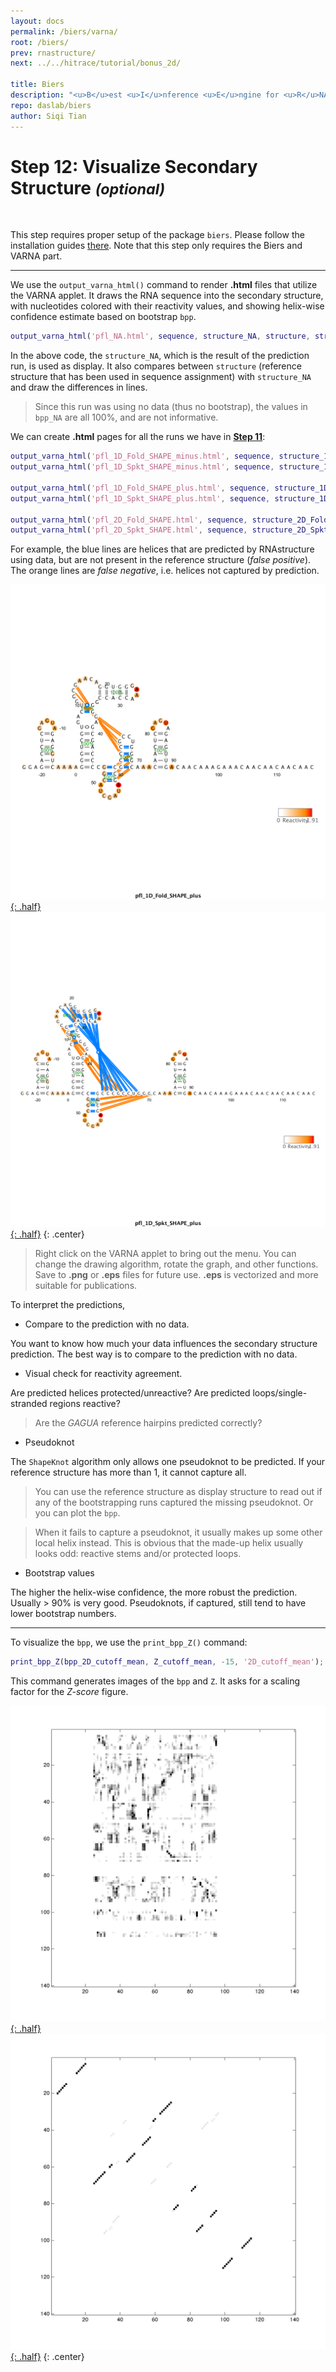 ```yaml
---
layout: docs
permalink: /biers/varna/
root: /biers/
prev: rnastructure/
next: ../../hitrace/tutorial/bonus_2d/

title: Biers
description: "<u>B</u>est <u>I</u>nference <u>E</u>ngine for <u>R</u>NA <u>S</u>tructure"
repo: daslab/biers
author: Siqi Tian
---
```


# Step 12: Visualize Secondary Structure _<small>(optional)</small>_

<br/>

This step requires proper setup of the package `biers`. Please follow the installation guides [there](/biers/install). Note that this step only requires the Biers and VARNA part.

<hr/>

We use the `output_varna_html()` command to render **.html** files that utilize the VARNA applet. It draws the RNA sequence into the secondary structure, with nucleotides colored with their reactivity values, and showing helix-wise confidence estimate based on bootstrap `bpp`.

```matlab
output_varna_html('pfl_NA.html', sequence, structure_NA, structure, structure_NA, offset, [], [], [], bpp_NA);
```

In the above code, the `structure_NA`, which is the result of the prediction run, is used as display. It also compares between `structure` (reference structure that has been used in sequence assignment) with `structure_NA` and draw the differences in lines. 

> Since this run was using no data (thus no bootstrap), the values in `bpp_NA` are all 100%, and are not informative.

We can create **.html** pages for all the runs we have in [**Step 11**](../rnastructure/):

```matlab
output_varna_html('pfl_1D_Fold_SHAPE_minus.html', sequence, structure_1D_Fold_SHAPE_minus, structure, structure_1D_Fold_SHAPE_minus, offset, [], [], [d_SHAPE_minus; zeros(20, 1)], bpp_1D_Fold_SHAPE_minus);
output_varna_html('pfl_1D_Spkt_SHAPE_minus.html', sequence, structure_1D_Spkt_SHAPE_minus, structure, structure_1D_Spkt_SHAPE_minus, offset, [], [], [d_SHAPE_minus; zeros(20, 1)], bpp_1D_Spkt_SHAPE_minus);

output_varna_html('pfl_1D_Fold_SHAPE_plus.html', sequence, structure_1D_Fold_SHAPE_plus, structure, structure_1D_Fold_SHAPE_plus, offset, [], [], [d_SHAPE_plus; zeros(20, 1)], bpp_1D_Fold_SHAPE_plus);
output_varna_html('pfl_1D_Spkt_SHAPE_plus.html', sequence, structure_1D_Spkt_SHAPE_plus, structure, structure_1D_Spkt_SHAPE_plus, offset, [], [], [d_SHAPE_plus; zeros(20, 1)], bpp_1D_Spkt_SHAPE_plus);

output_varna_html('pfl_2D_Fold_SHAPE.html', sequence, structure_2D_Fold_SHAPE, structure, structure_2D_Fold_SHAPE, offset, [], [], [], bpp_2D_Fold_SHAPE);
output_varna_html('pfl_2D_Spkt_SHAPE.html', sequence, structure_2D_Spkt_SHAPE, structure, structure_2D_Spkt_SHAPE, offset, [], [], [], bpp_2D_Spkt_SHAPE);
```

For example, the blue lines are helices that are predicted by RNAstructure using data, but are not present in the reference structure (_false positive_). The orange lines are _false negative_, i.e. helices not captured by prediction.

[![output_varna_html Figure Fold SHAPE 1D plus](/hitrace/res/pfl_1D_pred_Fold_SHAPE_plus.png "output_varna_html Figure Fold SHAPE 1D plus"){: .half}](/hitrace/res/pfl_1D_pred_Fold_SHAPE_plus.png)
[![output_varna_html Figure ShapeKnot SHAPE 1D plus](/hitrace/res/pfl_1D_pred_Spkt_SHAPE_plus.png "output_varna_html Figure ShapeKnot SHAPE 1D plus"){: .half}](/hitrace/res/pfl_1D_pred_Spkt_SHAPE_plus.png)
{: .center}

> Right click on the VARNA applet to bring out the menu. You can change the drawing algorithm, rotate the graph, and other functions. Save to **.png** or **.eps** files for future use. **.eps** is vectorized and more suitable for publications.

To interpret the predictions,

* Compare to the prediction with no data.

You want to know how much your data influences the secondary structure prediction. The best way is to compare to the prediction with no data.

* Visual check for reactivity agreement.

Are predicted helices protected/unreactive? Are predicted loops/single-stranded regions reactive? 

> Are the _GAGUA_ reference hairpins predicted correctly?

* Pseudoknot

The `ShapeKnot` algorithm only allows one pseudoknot to be predicted. If your reference structure has more than 1, it cannot capture all. 

> You can use the reference structure as display structure to read out if any of the bootstrapping runs captured the missing pseudoknot. Or you can plot the `bpp`.

> When it fails to capture a pseudoknot, it usually makes up some other local helix instead. This is obvious that the made-up helix usually looks odd: reactive stems and/or protected loops.

* Bootstrap values

The higher the helix-wise confidence, the more robust the prediction. Usually > 90% is very good. Pseudoknots, if captured, still tend to have lower bootstrap numbers.

<hr/>

To visualize the `bpp`, we use the `print_bpp_Z()` command:

```matlab
print_bpp_Z(bpp_2D_cutoff_mean, Z_cutoff_mean, -15, '2D_cutoff_mean');
```

This command generates images of the `bpp` and `Z`. It asks for a scaling factor for the _Z-score_ figure. 

[![print_bpp_Z Figure 2D Z](/hitrace/res/pfl_2D_pred_Z_2D_cutoff_mean.png "print_bpp_Z Figure 2D Z"){: .half}](/hitrace/res/pfl_2D_pred_Z_2D_cutoff_mean.png)
[![print_bpp_Z Figure 2D bpp](/hitrace/res/pfl_2D_pred_bpp_2D_cutoff_mean.png "print_bpp_Z Figure 2D bpp"){: .half}](/hitrace/res/pfl_2D_pred_bpp_2D_cutoff_mean.png)
{: .center}
